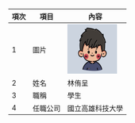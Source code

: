 | 項次 | 項目 | 內容 |
|----------|----------|----------|
| 1    | 圖片    | <img src="original.jpg" width="100" Height="100"  />|
| 2   | 姓名    | 林侑呈|
| 3   | 職稱     | 學生|
| 4  | 任職公司    | 國立高雄科技大學|

